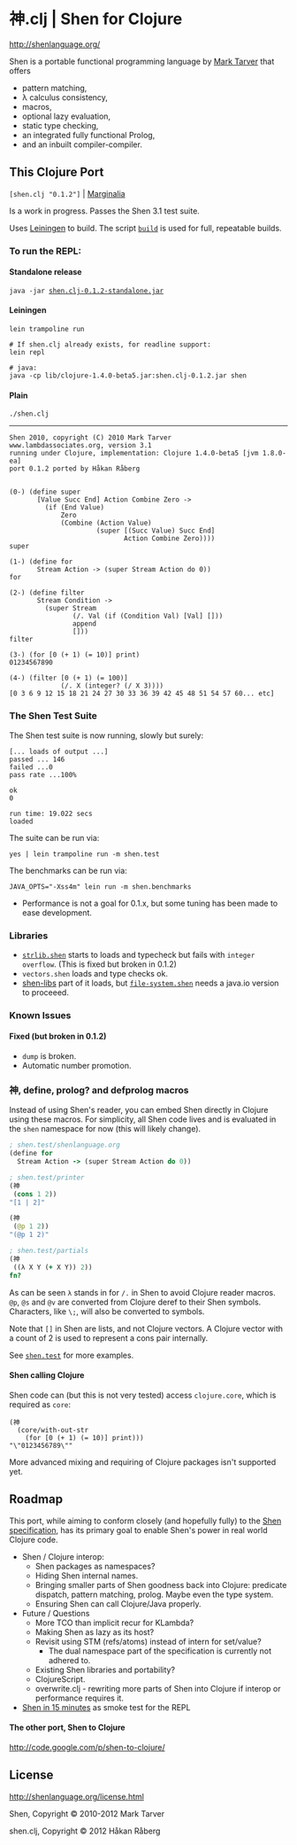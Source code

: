 # 神.clj | Shen for Clojure

http://shenlanguage.org/

Shen is a portable functional programming language by [Mark Tarver](http://www.lambdassociates.org/) that offers

* pattern matching,
* λ calculus consistency,
* macros,
* optional lazy evaluation,
* static type checking,
* an integrated fully functional Prolog,
* and an inbuilt compiler-compiler.


## This Clojure Port

`[shen.clj "0.1.2"]` | [Marginalia](http://ghettojedi.org/shen.clj/)

Is a work in progress. Passes the Shen 3.1 test suite.

Uses [Leiningen](https://github.com/technomancy/leiningen) to build.
The script [`build`](https://github.com/hraberg/shen.clj/blob/master/build) is used for full, repeatable builds.


### To run the REPL:

#### Standalone release

`java -jar `[`shen.clj-0.1.2-standalone.jar`](https://github.com/downloads/hraberg/shen.clj/shen.clj-0.1.2-standalone.jar)


#### Leiningen

    lein trampoline run

    # If shen.clj already exists, for readline support:
    lein repl

    # java:
    java -cp lib/clojure-1.4.0-beta5.jar:shen.clj-0.1.2.jar shen


#### Plain

    ./shen.clj

---

    Shen 2010, copyright (C) 2010 Mark Tarver
    www.lambdassociates.org, version 3.1
    running under Clojure, implementation: Clojure 1.4.0-beta5 [jvm 1.8.0-ea]
    port 0.1.2 ported by Håkan Råberg


    (0-) (define super
           [Value Succ End] Action Combine Zero ->
             (if (End Value)
                 Zero
                 (Combine (Action Value)
                          (super [(Succ Value) Succ End]
                                 Action Combine Zero))))
    super

    (1-) (define for
           Stream Action -> (super Stream Action do 0))
    for

    (2-) (define filter
           Stream Condition ->
             (super Stream
                    (/. Val (if (Condition Val) [Val] []))
                    append
                    []))
    filter

    (3-) (for [0 (+ 1) (= 10)] print)
    01234567890

    (4-) (filter [0 (+ 1) (= 100)]
                 (/. X (integer? (/ X 3))))
    [0 3 6 9 12 15 18 21 24 27 30 33 36 39 42 45 48 51 54 57 60... etc]


### The Shen Test Suite

The Shen test suite is now running, slowly but surely:

    [... loads of output ...]
    passed ... 146
    failed ...0
    pass rate ...100%

    ok
    0

    run time: 19.022 secs
    loaded

The suite can be run via:

    yes | lein trampoline run -m shen.test


The benchmarks can be run via:

    JAVA_OPTS="-Xss4m" lein run -m shen.benchmarks


* Performance is not a goal for 0.1.x, but some tuning has been made to ease development.

### Libraries

* [`strlib.shen`](http://www.shenlanguage.org/library.html) starts to loads and typecheck but fails with `integer overflow`. (This is fixed but broken in 0.1.2)
* `vectors.shen` loads and type checks ok.
* [shen-libs](https://github.com/vasil-sd/shen-libs) part of it loads, but [`file-system.shen`](https://github.com/vasil-sd/shen-libs/blob/master/file-system/file-system.shen) needs a java.io version to proceeed.

### Known Issues

#### Fixed (but broken in 0.1.2)

* `dump` is broken.
* Automatic number promotion.


### 神, define, prolog? and defprolog macros

Instead of using Shen's reader, you can embed Shen directly in Clojure using these macros.
For simplicity, all Shen code lives and is evaluated in the `shen` namespace for now (this will likely change).

```clojure
; shen.test/shenlanguage.org
(define for
  Stream Action -> (super Stream Action do 0))

; shen.test/printer
(神
 (cons 1 2))
"[1 | 2]"

(神
 (@p 1 2))
"(@p 1 2)"

; shen.test/partials
(神
 ((λ X Y (+ X Y)) 2))
fn?
```

As can be seen `λ` stands in for `/.` in Shen to avoid Clojure reader macros.
`@p`, `@s` and `@v` are converted from Clojure deref to their Shen symbols.
Characters, like `\;`, will also be converted to symbols.

Note that `[]` in Shen are lists, and not Clojure vectors. A Clojure vector with a count of 2 is used to represent a cons pair internally.

See [`shen.test`](https://github.com/hraberg/shen.clj/blob/master/test/shen/test.clj) for more examples.


#### Shen calling Clojure

Shen code can (but this is not very tested) access `clojure.core`, which is required as `core`:

    (神
      (core/with-out-str
        (for [0 (+ 1) (= 10)] print)))
    "\"0123456789\""

More advanced mixing and requiring of Clojure packages isn't supported yet.


## Roadmap

This port, while aiming to conform closely (and hopefully fully) to the [Shen specification](http://shenlanguage.org/Documentation/shendoc.htm), has its primary goal to enable Shen's power in real world Clojure code.

* Shen / Clojure interop:
  * Shen packages as namespaces?
  * Hiding Shen internal names.
  * Bringing smaller parts of Shen goodness back into Clojure: predicate dispatch, pattern matching, prolog. Maybe even the type system.
  * Ensuring Shen can call Clojure/Java properly.
* Future / Questions
  * More TCO than implicit recur for KLambda?
  * Making Shen as lazy as its host?
  * Revisit using STM (refs/atoms) instead of intern for set/value?
    * The dual namespace part of the specification is currently not adhered to.
  * Existing Shen libraries and portability?
  * ClojureScript.
  * overwrite.clj - rewriting more parts of Shen into Clojure if interop or performance requires it.
* [Shen in 15 minutes](http://www.shenlanguage.org/learn-shen/tutorials/shen_in_15mins.html#shen-in-15mins) as smoke test for the REPL


#### The other port, Shen to Clojure

http://code.google.com/p/shen-to-clojure/

## License

http://shenlanguage.org/license.html

Shen, Copyright © 2010-2012 Mark Tarver

shen.clj, Copyright © 2012 Håkan Råberg
